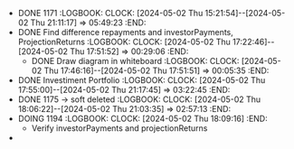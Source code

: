 - DONE 1171
  :LOGBOOK:
  CLOCK: [2024-05-02 Thu 15:21:54]--[2024-05-02 Thu 21:11:17] =>  05:49:23
  :END:
- DONE Find difference repayments and investorPayments, ProjectionReturns
  :LOGBOOK:
  CLOCK: [2024-05-02 Thu 17:22:46]--[2024-05-02 Thu 17:51:52] =>  00:29:06
  :END:
	- DONE Draw diagram in whiteboard
	  :LOGBOOK:
	  CLOCK: [2024-05-02 Thu 17:46:16]--[2024-05-02 Thu 17:51:51] =>  00:05:35
	  :END:
- DONE Investiment Portfolio
  :LOGBOOK:
  CLOCK: [2024-05-02 Thu 17:55:00]--[2024-05-02 Thu 21:17:45] =>  03:22:45
  :END:
- DONE 1175 -> soft deleted
  :LOGBOOK:
  CLOCK: [2024-05-02 Thu 18:06:22]--[2024-05-02 Thu 21:03:35] =>  02:57:13
  :END:
- DOING 1194
  :LOGBOOK:
  CLOCK: [2024-05-02 Thu 18:09:16]
  :END:
	- Verify investorPayments and projectionReturns
-
